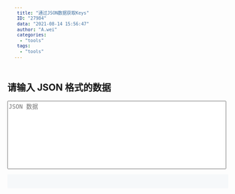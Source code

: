 ```yaml
---
 title: "通过JSON数据获取Keys"
 ID: "27984"
 data: "2021-08-14 15:56:47"
 author: "A.wei"
 categories: 
  - "tools"
 tags: 
  - "tools"
---
```


## 请输入 JSON 格式的数据  

<div>
  <textarea id="textarea" cols="30" rows="10" placeholder="JSON 数据"></textarea>
  <pre><code id="formSetCode"></code></pre>
</div>

<script>
  function isJson(str) {
    try {
      const json = JSON.parse(str)
      if (typeof json === 'object' && json) {
        return true
      }
      return false
    } catch (e) {
      console.error('不是json格式的数据')
      return false
    }
  }

  function getEl(){

  }

  setTimeout(()=>{
    document.getElementById('textarea').addEventListener('change', function () {
      let data = document.getElementById('textarea').value

      if (!isJson(data)) return
      data = JSON.parse(data).data


      //标题
      const formTitle = data.title
      const formSet = data.form[0].set

      console.log(formTitle, formSet)

      let formSetCode = `// ${formTitle}\n`
      formSetCode += `const FORM_KEY = '${formSet[0].entityName}__' \n`
      formSetCode += 'const formKyes = {\n'
      for (let i = 0; i < formSet.length; i++) {
        if (formSet[i].alias) formSetCode += `   ${formSet[i].alias}:` + ' `${FORM_KEY}' + `${formSet[i].alias}\` , //${formSet[i].title}\n`
      }
      formSetCode += '} \n'

      let tableSetCode = ''

      for (let i = 0; i < formSet.length; i++) {
        if (formSet[i].typeSet.head) {
          let tableTitle = formSet[i].typeSet.head[0].title
          let tableSet = formSet[i].typeSet.head[0].set

          console.log(tableTitle, tableSet)

          tableSetCode += `// ${tableTitle} \n`
          tableSetCode += `const tFORM_KEY_${tableSet[0].alias} = '${tableSet[0].entityName}__' \n`
          tableSetCode += `const tFormKyes_${tableSet[0].alias} = { \n`
          for (let i = 0; i < tableSet.length - 1; i++) {
            if (tableSet[i].alias) tableSetCode += `   ${tableSet[i].alias}:` + ' `${tFORM_KEY_' + `${tableSet[0].alias}` + '}' + `${tableSet[i].alias}\` , //${tableSet[i].title} \n`
          }
          tableSetCode += '} \n'
        }
      }

      document.getElementById('formSetCode').innerHTML = formSetCode + tableSetCode
    })
  },300)
</script>

<style lang="scss" scoped>
  textarea {
    width: 99%;
    max-height: 300px;
    resize:none;
  }

  pre {
    font-family: SFMono-Regular, Consolas, Liberation Mono, Menlo, monospace;
    padding: 16px;
    overflow: auto;
    font-size: 85%;
    line-height: 1.45;
    background-color: #f6f8fa;
    border-radius: 3px;
    white-space: pre-wrap;

    code{
      color:#333
    }
  }
</style>